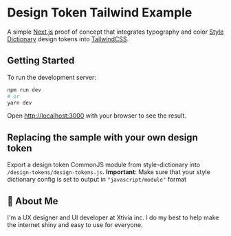# Design Token Tailwind Example

A simple [Next.js](https://nextjs.org/) proof of concept that integrates typography and color [Style Dictionary](https://amzn.github.io/style-dictionary/#/) design tokens into [TailwindCSS](https://tailwindcss.com/).

## Getting Started

To run the development server:

```bash
npm run dev
# or
yarn dev
```

Open [http://localhost:3000](http://localhost:3000) with your browser to see the result.

## Replacing the sample with your own design token

Export a design token CommonJS module from style-dictionary into `/design-tokens/design-tokens.js`. 
__Important__: Make sure that your style dictionary config is set to output in `"javascript/module"` format

## 🚀 About Me
I'm a UX designer and UI developer at Xtivia inc. I do my best to help make the internet shiny and easy to use for everyone.